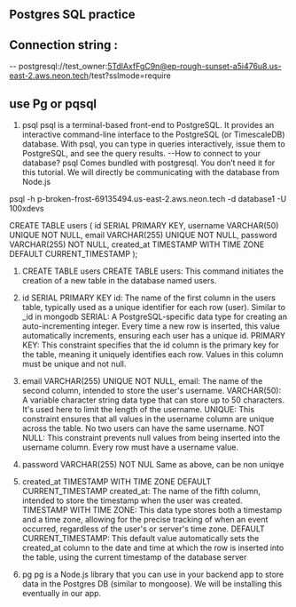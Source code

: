 ## Postgres SQL practice

## Connection string :
-- postgresql://test_owner:5TdlAxfFgC9n@ep-rough-sunset-a5i476u8.us-east-2.aws.neon.tech/test?sslmode=require

## use Pg or pqsql
1. psql
psql is a terminal-based front-end to PostgreSQL. It provides an interactive command-line interface to the PostgreSQL (or TimescaleDB) database. With psql, you can type in queries interactively, issue them to PostgreSQL, and see the query results.
--How to connect to your database?
psql Comes bundled with postgresql. You don’t need it for this tutorial. We will directly be communicating with the database from Node.js

psql -h p-broken-frost-69135494.us-east-2.aws.neon.tech -d database1 -U 100xdevs

CREATE TABLE users (
    id SERIAL PRIMARY KEY,
    username VARCHAR(50) UNIQUE NOT NULL,
    email VARCHAR(255) UNIQUE NOT NULL,
    password VARCHAR(255) NOT NULL,
    created_at TIMESTAMP WITH TIME ZONE DEFAULT CURRENT_TIMESTAMP
);


 1. CREATE TABLE users
        CREATE TABLE users: This command initiates the creation of a new table in the database named users.
 2. id SERIAL PRIMARY KEY
        id: The name of the first column in the users table, typically used as a unique identifier for each row (user). Similar to _id in mongodb
        SERIAL: A PostgreSQL-specific data type for creating an auto-incrementing integer. Every time a new row is inserted, this value automatically increments, ensuring each user has a unique id.
        PRIMARY KEY: This constraint specifies that the id column is the primary key for the table, meaning it uniquely identifies each row. Values in this column must be unique and not null.
 3.  email VARCHAR(255) UNIQUE NOT NULL,
        email: The name of the second column, intended to store the user's username.
        VARCHAR(50): A variable character string data type that can store up to 50 characters. It's used here to limit the length of the username.
        UNIQUE: This constraint ensures that all values in the username column are unique across the table. No two users can have the same username.
        NOT NULL: This constraint prevents null values from being inserted into the username column. Every row must have a username value.
4. password VARCHAR(255) NOT NUL
        Same as above, can be non uniqye
 5. created_at TIMESTAMP WITH TIME ZONE DEFAULT CURRENT_TIMESTAMP
        created_at: The name of the fifth column, intended to store the timestamp when the user was created.
        TIMESTAMP WITH TIME ZONE: This data type stores both a timestamp and a time zone, allowing for the precise tracking of when an event occurred, regardless of the user's or server's time zone.
        DEFAULT CURRENT_TIMESTAMP: This default value automatically sets the created_at column to the date and time at which the row is inserted into the table, using the current timestamp of the database server

 
2. pg
pg is a Node.js library that you can use in your backend app to store data in the Postgres DB (similar to mongoose). We will be installing this eventually in our app.

       
